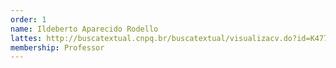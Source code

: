 ```yaml
---
order: 1
name: Ildeberto Aparecido Rodello
lattes: http://buscatextual.cnpq.br/buscatextual/visualizacv.do?id=K4779181J4
membership: Professor
---
```

